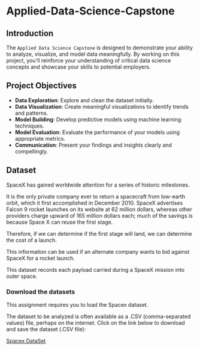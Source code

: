 # Applied-Data-Science-Capstone


## Introduction
The `Applied Data Science Capstone` is designed to demonstrate your ability to analyze, visualize, and model data meaningfully. By working on this project, you'll reinforce your understanding of critical data science concepts and showcase your skills to potential employers.

## Project Objectives
  - **Data Exploration**: Explore and clean the dataset initially.
  - **Data Visualization**: Create meaningful visualizations to identify trends and patterns.
  - **Model Building**: Develop predictive models using machine learning techniques.
  - **Model Evaluation**: Evaluate the performance of your models using appropriate metrics.
  - **Communication**: Present your findings and insights clearly and compellingly.

## Dataset
SpaceX has gained worldwide attention for a series of historic milestones. 

It is the only private company ever to return a spacecraft from low-earth orbit, which it first accomplished in December 2010.
SpaceX advertises Falcon 9 rocket launches on its website at 62 million dollars, whereas other providers charge upward of 165 million dollars each; much of the savings is because Space X can reuse the first stage. 


Therefore, if we can determine if the first stage will land, we can determine the cost of a launch. 

This information can be used if an alternate company wants to bid against SpaceX for a rocket launch.

This dataset records each payload carried during a SpaceX mission into outer space.

### Download the datasets

This assignment requires you to load the Spacex dataset.

The dataset to be analyzed is often available as a .CSV (comma-separated values) file, perhaps on the internet. Click on the link below to download and save the dataset (.CSV file):

 <a href="https://cf-courses-data.s3.us.cloud-object-storage.appdomain.cloud/IBM-DS0321EN-SkillsNetwork/labs/module_2/data/Spacex.csv" target="_blank">Spacex DataSet</a>
